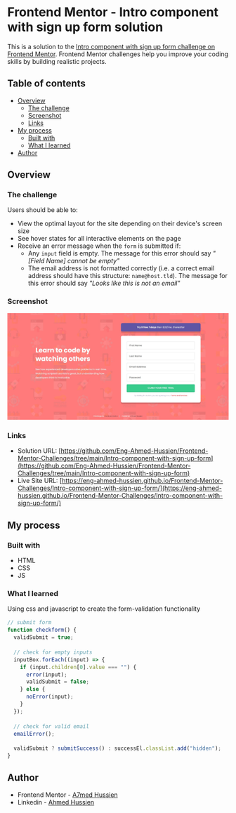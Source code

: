 # Frontend Mentor - Intro component with sign up form solution

This is a solution to the [Intro component with sign up form challenge on Frontend Mentor](https://www.frontendmentor.io/challenges/intro-component-with-signup-form-5cf91bd49edda32581d28fd1). Frontend Mentor challenges help you improve your coding skills by building realistic projects.

## Table of contents

- [Overview](#overview)
  - [The challenge](#the-challenge)
  - [Screenshot](#screenshot)
  - [Links](#links)
- [My process](#my-process)
  - [Built with](#built-with)
  - [What I learned](#what-i-learned)
- [Author](#author)

## Overview

### The challenge

Users should be able to:

- View the optimal layout for the site depending on their device's screen size
- See hover states for all interactive elements on the page
- Receive an error message when the `form` is submitted if:
  - Any `input` field is empty. The message for this error should say _"[Field Name] cannot be empty"_
  - The email address is not formatted correctly (i.e. a correct email address should have this structure: `name@host.tld`). The message for this error should say _"Looks like this is not an email"_

### Screenshot

![Screenshot](./images/Screenshot.jpeg)

### Links

- Solution URL: [https://github.com/Eng-Ahmed-Hussien/Frontend-Mentor-Challenges/tree/main/Intro-component-with-sign-up-form](https://github.com/Eng-Ahmed-Hussien/Frontend-Mentor-Challenges/tree/main/Intro-component-with-sign-up-form)
- Live Site URL: [https://eng-ahmed-hussien.github.io/Frontend-Mentor-Challenges/Intro-component-with-sign-up-form/](https://eng-ahmed-hussien.github.io/Frontend-Mentor-Challenges/Intro-component-with-sign-up-form/)

## My process

### Built with

- HTML
- CSS
- JS

### What I learned

Using css and javascript to create the form-validation functionality

```js
// submit form
function checkform() {
  validSubmit = true;

  // check for empty inputs
  inputBox.forEach((input) => {
    if (input.children[0].value === "") {
      error(input);
      validSubmit = false;
    } else {
      noError(input);
    }
  });

  // check for valid email
  emailError();

  validSubmit ? submitSuccess() : successEl.classList.add("hidden");
}
```

## Author

- Frontend Mentor - [A7med Hussien](https://www.frontendmentor.io/profile/Eng-Ahmed-Hussien)
- Linkedin - [Ahmed Hussien](https://www.linkedin.com/in/ahmed-hussien-front-end-developer/)
